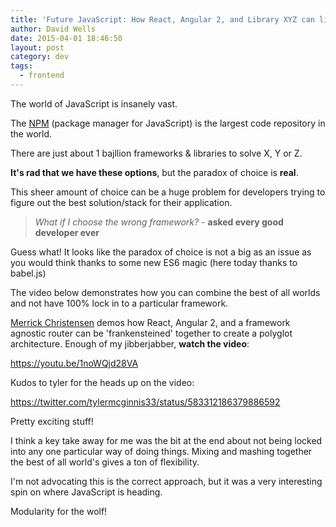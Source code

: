 ```yaml
---
title: 'Future JavaScript: How React, Angular 2, and Library XYZ can live together in harmony'
author: David Wells
date: 2015-04-01 18:46:50
layout: post
category: dev
tags:
  - frontend
---
```


The world of JavaScript is insanely vast.

The <a href="https://www.npmjs.com/">NPM</a> (package manager for JavaScript) is the largest code repository in the world.

There are just about 1 bajllion frameworks &amp; libraries to solve X, Y or Z.

<strong>It's rad that we have these options</strong>, but the paradox of choice is <strong>real</strong>.

This sheer amount of choice can be a huge problem for developers trying to figure out the best solution/stack for their application.
<blockquote><em>What if I choose the wrong framework?</em> - <strong>asked every good developer ever</strong></blockquote>
Guess what! It looks like the paradox of choice is not a big as an issue as you would think thanks to some new ES6 magic (here today thanks to babel.js)

The video below demonstrates how you can combine the best of all worlds and not have 100% lock in to a particular framework.

<a href="https://twitter.com/iammerrick">Merrick Christensen</a> demos how React, Angular 2, and a framework agnostic router can be 'frankensteined' together to create a polyglot architecture. Enough of my jibberjabber, <strong>watch the video</strong>:

https://youtu.be/1noWQjd28VA

Kudos to tyler for the heads up on the video:

https://twitter.com/tylermcginnis33/status/583312186379886592

Pretty exciting stuff!

I think a key take away for me was the bit at the end about not being locked into any one particular way of doing things. Mixing and mashing together the best of all world's gives a ton of flexibility.

I'm not advocating this is the correct approach, but it was a very interesting spin on where JavaScript is heading.

Modularity for the wolf!
